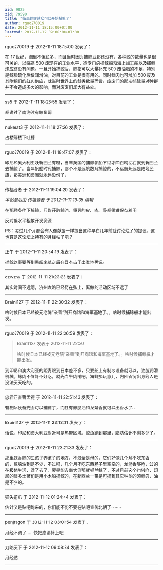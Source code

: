 ```yaml
---
aid: 9025
zid: 79590
title: "临高的穿越众可以开始捕鲸了"
author: rguo270019
date: 2012-11-11 18:15:00+07:00
lastmod: 2012-11-12 09:08:00+07:00
---
```


rguo270019 于 2012-11-11 18:15:00 发表了：

在 17 世纪，海里不但鱼多，而且当时因为捕鲸业都还没有，各种鲸的数量也是很可关的，以临高 500 废现在的工业水平，造专门的捕鲸船和海上加工船以及捕鲸炮应该没有问题。一旦开始捕鲸后，鲸指可以大量补充 500 废油脂的不足，特别是鲸脂硫化后做润滑油，对目前的工业是很有用的。同时鲸肉也可增加 500 废及其附拥们的红肉供应，就当时世界上的鲸类数量而言，废废们的那点捕鲸量对种群并不会造成多大的影响，而对废废们却大有益处。

---

ss5 于 2012-11-11 18:26:55 发表了：

都说过了南海没有鲸鱼啊

---

nukerat3 于 2012-11-11 18:27:26 发表了：

占楼等楼下吐槽

---

rguo270019 于 2012-11-11 18:47:07 发表了：

印尼和奥大利亚及新西兰有呀，当年英国的捕鲸帆船不过才四百吨左右就到新西兰去捕鲸了。当年帆船时代捕鲸，哪个不是远航数月捕鲸的，不远航永远是陆地民族，那美洲和澳洲就永远没份了。

---

传福音者 于 2012-11-11 19:04:20 发表了：

_本帖最后由 传福音者 于 2012-11-11 19:05 编辑_

在那种条件下捕鲸，只能获取鲸油。重要的皮、肉、骨都很难保存利用

反对低水平粗放开发资源

PS：每过几个月都会有人像献宝一样提出这种早在几年前就讨论烂了的提议，这也算是这论坛上特有的月经帖了吧？

---

正午 于 2012-11-11 20:54:19 发表了：

捕鲸这事要等到黑船来航之后在日本占了出发地再说。

---

czwzhy 于 2012-11-11 21:23:25 发表了：

其实时间不远啊，济州攻略已经箭在弦上，离鲸的活动区域不远了

---

Brain1127 于 2012-11-11 22:30:32 发表了：

啥时候日本已经被元老院“亲善”到开商馆和海军基地了。。啥时候捕鲸船才能出发。

---

rguo270019 于 2012-11-11 22:36:59 发表了：

> Brain1127 发表于 2012-11-11 22:30
>
> 啥时候日本已经被元老院“亲善”到开商馆和海军基地了。。啥时候捕鲸船才能出发。

到印尼和澳大利亚的距离跟到日本差不多，只要船上有制冰设备就可以，油脂润滑机械，鲸肉不管好不好吃，就先当牛肉啃吧，海鲜那玩意儿，内陆省份出身的人是没法天天吃的。

---

忠君正直曹孟德 于 2012-11-11 22:51:43 发表了：

有制冰设备完全可以捕鲸了，而且有鲸脑油和龙延香就可以出香水了..

---

Brain1127 于 2012-11-11 23:13:31 发表了：

话说，印尼和澳大利亚附近可是热带区域。鲸鱼跑到那里，脂肪估计不剩多少了。

---

rguo270019 于 2012-11-11 23:21:33 发表了：

那里抹香鲸的生孩子养孩子的地方，不过全是母的，它们好像几个月不吃东西 的，鲸脑油到是不少，不过吗，几个月不吃东西肠子里空空的，龙涎香够呛，公的在极地生活，远了去了，要是能去南大洋那就抓兰鲸了，不过目前这个也够呛，印尼的很多土著们是用小木船捕鲸的，在新西兰一带是可捕到其它种类的须鲸的，油是不少的。

---

猫失前爪 于 2012-11-12 01:24:44 发表了：

估计又是贴吧跑来的，你们能不能不要在贴吧宣传北朝了········

---

penjragon 于 2012-11-12 03:01:54 发表了：

月经不调了……快把崩漏补上吧

---

刀略天下 于 2012-11-12 09:08:34 发表了：

月经贴

---
